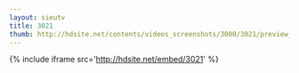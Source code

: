 ```yaml
---
layout: sieutv
title: 3021
thumb: http://hdsite.net/contents/videos_screenshots/3000/3021/preview_360p.mp4.jpg
---
```

{% include iframe src='http://hdsite.net/embed/3021' %}
 
